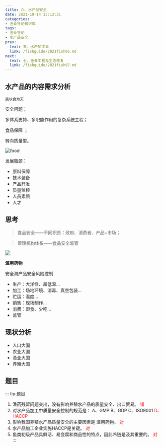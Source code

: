 ```yaml
---
title: 六、水产品安全
date: 2021-10-14 13:13:31
categories:
- 渔业导论知识库
tags:
- 渔业导论
- 水产品安全
prev:
  text: 五、水产加工业
  link: /fishguide/2021fish05.md
next:
  text: 七、渔业工程与生态修复
  link: /fishguide/2021fish07.md
---
```


## 水产品的内容需求分析

`民以食为天`

安全问题；

多体系支持、多职能作用的复杂系统工程；

食品保障 ；

转向质量型。

<!--more-->

![food](https://i.loli.net/2021/09/03/qxQ39afiFA8z5d7.png)

发展瓶颈：

- 原料保障
- 技术装备
- 产品开发
- 质量监控
- 人员素质
- 人才

## 思考

> 食品安全——不同职责：政府、消费者、产品+市场；

> 管理机构体系——食品安全监管

![](https://i.loli.net/2021/09/03/OulT2cHIFzSm8NB.png)

**滥用药物**

安全海产品安全风险控制

- 生产：大洋性、超低温...
- 加工：场地环境、消毒、真空包装...
- 贮运：温度...
- 销售：现场制作...
- 消费：即食、少吃...
- 监管

## 现状分析

- 人口大国
- 农业大国
- 渔业大国
- 养殖大国

## 题目

::: tip 题目
1. 渔药残留问题突出，没有影响养殖水产品的质量安全、出口贸易。
    <span style="color: red;">错</span>
2. 对水产品加工中质量安全控制的规范是：
    A、GMP
    B、GDP
    C、ISO9001
    <span style="color: red;">D、HACCP</span>
3. 影响我国养殖水产品质量安全的主要因素是 滥用药物。
    <span style="color: red;">对</span>
4. 水产品加工企业实施HACCP是关键。
    <span style="color: red;">对</span>
5. 鱼类初级产品具鲜活、易变腐和商品性的特点，因此冷链是及其重要的。
    <span style="color: red;">对</span>
:::

